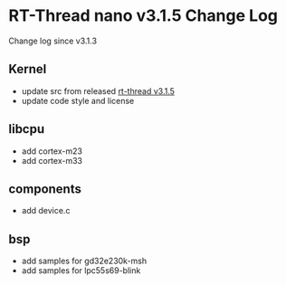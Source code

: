 # RT-Thread nano v3.1.5 Change Log

Change log since v3.1.3

## Kernel

- update src from released [rt-thread v3.1.5](https://github.com/RT-Thread/rt-thread/releases/tag/v3.1.5)
- update code style and license

## libcpu

- add cortex-m23 
- add cortex-m33 

## components

- add device.c

## bsp

- add samples for gd32e230k-msh
- add samples for lpc55s69-blink

